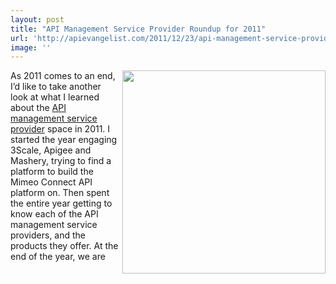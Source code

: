 ```yaml
---
layout: post
title: "API Management Service Provider Roundup for 2011"
url: 'http://apievangelist.com/2011/12/23/api-management-service-provider-roundup-for-2011/'
image: ''
---
```


<img class="c1" src="http://kinlane-productions.s3.amazonaws.com/api-evangelist/First-Dimension-API-Management.png" alt="" width="325" align="right" />

As 2011 comes to an end, I’d like to take another look at what I learned about the [API management service provider][1] space in 2011. I started the year engaging 3Scale, Apigee and Mashery, trying to find a platform to build the Mimeo Connect API platform on. Then spent the entire year getting to know each of the API management service providers, and the products they offer. At the end of the year, we are

   [1]: /serviceproviders/ (API Service Provider)
